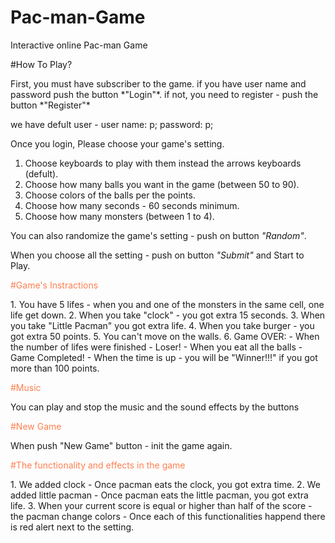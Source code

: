 # Pac-man-Game
<!DOCTYPE html>
<html>
 <head></head>
 <body>
  
Interactive online Pac-man Game 

<p style="color:red">
 
 #How To Play?
 
</p>
First, you must have subscriber to the game.
if you have user name and password push the button *"Login"*.
if not, you need to register - push the button *"Register"*

we have defult user - user name: p; password: p;

Once you login, Please choose your game's setting.
1. Choose keyboards to play with them instead the arrows keyboards (defult).
2. Choose how many balls you want in the game (between 50 to 90).
3. Choose colors of the balls per the points.
4. Choose how many seconds - 60 seconds minimum.
5. Choose how many monsters (between 1 to 4).

You can also randomize the game's setting - push on button *"Random"*.

When you choose all the setting - push on button *"Submit"* and Start to Play.

<p style="color:coral;">#Game's Instractions</p>
1. You have 5 lifes - when you and one of the monsters in the same cell, one life get down.
2. When you take "clock" - you got extra 15 seconds.
3. When you take "Little Pacman" you got extra life.
4. When you take burger - you got extra 50 points.  
5. You can't move on the walls.
6. Game OVER:
 - When the number of lifes were finished - Loser! 
 - When you eat all the balls - Game Completed!
 - When the time is up - you will be "Winner!!!" if you got more than 100 points.

<p style="color:coral;">#Music</p>
You can play and stop the music and the sound effects by the buttons

<p style="color:coral;">#New Game</p>
When push "New Game" button - init the game again. 

<p style="color:coral;">#The functionality and effects in the game</p>
1. We added clock - Once pacman eats the clock, you got extra time.
2. We added little pacman  -  Once pacman eats the little pacman, you got extra life.
3. When your current score is equal or higher than half of the score - the pacman change colors
- Once each of this functionalities happend there is red alert next to the setting.
</body>
</html>
